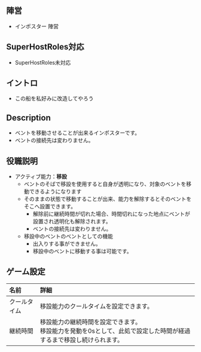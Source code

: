 ## 陣営
- インポスター 陣営

## SuperHostRoles対応
- SuperHostRoles未対応

## イントロ
- この船を私好みに改造してやろう

## Description
- ベントを移動させることが出来るインポスターです。
- ベントの接続先は変わりません。

## 役職説明
- アクティブ能力：**移設**
  - ベントのそばで移設を使用すると自身が透明になり、対象のベントを移動できるようになります
  - そのままの状態で移動することが出来、能力を解除するとそのベントをそこへ設置できます。
    - 解除前に継続時間が切れた場合、時間切れになった地点にベントが設置され透明化も解除されます。
    - ベントの接続先は変わりません。
  - 移設中のベントのベントとしての機能
    - 出入りする事ができません。
    - 移設中のベントに移動する事は可能です。

## ゲーム設定
| 名前 | 詳細 |
| :-- | :-- |
| クールタイム | 移設能力のクールタイムを設定できます。 |
| 継続時間 | 移設能力の継続時間を設定できます。<br>移設能力を発動を0sとして、此処で設定した時間が経過するまで移設し続けられます。 |